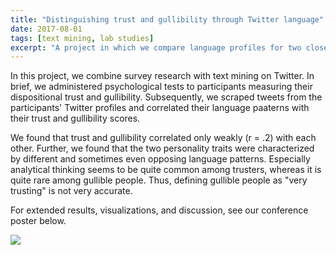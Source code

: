```yaml
---
title: "Distinguishing trust and gullibility through Twitter language"
date: 2017-08-01
tags: [text mining, lab studies]
excerpt: "A project in which we compare language profiles for two closely related personality constructs: Trust and gullibility"
---
```


In this project, we combine survey research with text mining on Twitter. In brief, we administered psychological tests to participants measuring their dispositional trust and gullibility. Subsequently, we scraped tweets from the participants' Twitter profiles and correlated their language paaterns with their trust and gullibility scores.


We found that trust and gullibility correlated only weakly (r = .2) with each other. Further, we found that the two personality traits were characterized by different and sometimes even opposing language patterns. Especially analytical thinking seems to be quite common among trusters, whereas it is quite rare among gullible people. Thus, defining gullible people as "very trusting" is not very accurate.

For extended results, visualizations, and discussion, see our conference poster below.

<img src="{{site.baseurl}}/assets/Tiber poster.jpg">